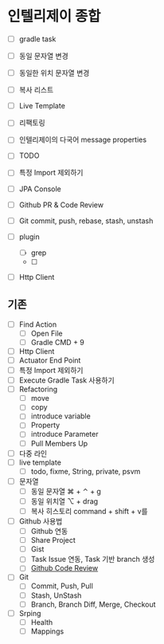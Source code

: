 # 인텔리제이 종합 
* [ ] gradle task 
* [ ] 동일 문자열 변경
* [ ] 동일한 위치 문자열 변경
* [ ] 복사 리스트
* [ ] Live Template
* [ ] 리팩토링
* [ ] 인텔리제이의 다국어 message properties
* [ ] TODO 
* [ ] 특정 Import 제외하기
* [ ] JPA Console
* [ ] Github PR & Code Review
* [ ] Git commit, push, rebase, stash, unstash
* [ ] plugin
  * [ ] grep
  * [ ] 
* [ ] Http Client


## 기존

* [ ] Find Action
    * [ ] Open File
    * [ ] Gradle CMD + 9
* [ ] Http Client
* [ ] Actuator End Point
* [ ] 특정 Import 제외하기
* [ ] Execute Gradle Task 사용하기
* [ ] Refactoring
    * [ ] move
    * [ ] copy
    * [ ] introduce variable
    * [ ] Property
    * [ ] introduce Parameter
    * [ ] Pull Members Up
* [ ] 다중 라인
* [ ] live template
    * [ ] todo, fixme, String, private, psvm
* [ ] 문자열
    * [ ] 동일 문자열 ⌘ + ⌃ + g
    * [ ] 동일 위치열 ⌥ + drag
    * [ ] 복사 히스토리 command + shift + v를
* [ ] Github 사용법
    * [ ] Github 연동
    * [ ] Share Project
    * [ ] Gist
    * [ ] Task Issue 연동, Task 기반 branch 생성
    * [ ] [Github Code Review](https://cheese10yun.github.io/intellij-code-review/)
* [ ] Git
    * [ ] Commit, Push, Pull
    * [ ] Stash, UnStash
    * [ ] Branch, Branch Diff, Merge, Checkout
* [ ] Srping
    * [ ] Health
    * [ ] Mappings 